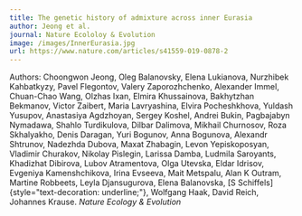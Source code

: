 ```yaml
---
title: The genetic history of admixture across inner Eurasia
author: Jeong et al.
journal: Nature Ecololoy & Evolution
image: /images/InnerEurasia.jpg
url: https://www.nature.com/articles/s41559-019-0878-2
---
```


Authors: Choongwon Jeong, Oleg Balanovsky, Elena Lukianova, Nurzhibek Kahbatkyzy, Pavel Flegontov, Valery Zaporozhchenko, Alexander Immel, Chuan-Chao Wang, Olzhas Ixan, Elmira Khussainova, Bakhytzhan Bekmanov, Victor Zaibert, Maria Lavryashina, Elvira Pocheshkhova, Yuldash Yusupov, Anastasiya Agdzhoyan, Sergey Koshel, Andrei Bukin, Pagbajabyn Nymadawa, Shahlo Turdikulova, Dilbar Dalimova, Mikhail Churnosov, Roza Skhalyakho, Denis Daragan, Yuri Bogunov, Anna Bogunova, Alexandr Shtrunov, Nadezhda Dubova, Maxat Zhabagin, Levon Yepiskoposyan, Vladimir Churakov, Nikolay Pislegin, Larissa Damba, Ludmila Saroyants, Khadizhat Dibirova, Lubov Atramentova, Olga Utevska, Eldar Idrisov, Evgeniya Kamenshchikova, Irina Evseeva, Mait Metspalu, Alan K Outram, Martine Robbeets, Leyla Djansugurova, Elena Balanovska, [S Schiffels]{style="text-decoration: underline;"}, Wolfgang Haak, David Reich, Johannes Krause. *Nature Ecology & Evolution*
